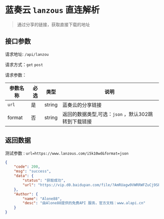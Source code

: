 # 蓝奏云 `lanzous` 直连解析

> 通过分享的链接，获取直接下载的地址



## 接口参数

请求地址: `/api/lanzou`

请求方式：`get`  `post`

请求参数：

| 参数名称 | 必选 | 类型   | 说明                                                |
| -------- | ---- | ------ | --------------------------------------------------- |
| `url`    | 是   | string | 蓝奏云的分享链接                                    |
| format   | 否   | string | 返回的数据类型,可选：`json` ，默认302跳转到下载链接 |

## 返回数据

测试参数 : `url=https://www.lanzous.com/i5k10wd&format=json`

```json
{
    "code": 200,
    "msg": "success",
    "data": {
        "status": "获取成功",
        "url": "https://vip.d0.baidupan.com/file/?AmRUagw9VWRRWFZuCj9SPlplVW0ELgRyAWBQe1QwUHYBIVYmC79SrQPNAr0KzVbWV+kEvwT7UbUHlFLtUCFStAKuVK8MaFXlUbxWowpwUiFaYVUiBH0EYAFvUDpUbVAOAWhWZQtrUjcDZAJkCmhWZ1c8BDIEaFF1B2ZSJ1AxUmECMVQ0DGRVNVE2VjQKbVJ1WnBVIARmBDQBNlBnVDFQfgExVjkLeVI3A2YCewo7VjZXaQRlBGxRYgdiUmJQaVJhAmNUMQxoVWdRMlYwCjpSY1oxVWIEbAQwATNQZ1QxUGgBY1ZkC2dSNQM0AmYKcFYlV2wEcwR9USYHc1IxUH5SOgJmVD4MZlUwUTdWNwpvUmRaJlUkBDIEawFjUDBUNVBgATRWNwtvUjMDYgJgCmpWZVc1BC8EdVF1B2ZSOFB7Um4CM1Q2DGdVOFEzVjAKblJqWjJVYQR9BHMBdlAhVDVQYAE0VjcLY1IwA20CZgpvVm9XOg=="
    },
    "Author": {
        "name": "Alone88",
        "desc": "由Alone88提供的免费API 服务，官方文档：www.alapi.cn"
    }
}
```

